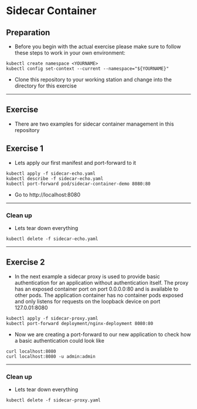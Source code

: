 # Sidecar Container

## Preparation

* Before you begin with the actual exercise please make sure to follow these steps to work in your own environment:

```shell
kubectl create namespace <YOURNAME>
kubectl config set-context --current --namespace="${YOURNAME}"
```

* Clone this repository to your working station and change into the directory for this exercise

---

## Exercise

* There are two examples for sidecar container management in this repository

## Exercise 1

* Lets apply our first manifest and port-forward to it

```shell
kubectl apply -f sidecar-echo.yaml
kubectl describe -f sidecar-echo.yaml
kubectl port-forward pod/sidecar-container-demo 8080:80
```

* Go to http://localhost:8080

---

### Clean up

* Lets tear down everything

```shell
kubectl delete -f sidecar-echo.yaml
```

---

## Exercise 2

* In the next example a sidecar proxy is used to provide basic authentication for an application without authentication itself. The proxy has an exposed container port on port 0.0.0.0:80 and is available to other pods. The application container has no container pods exposed and only listens for requests on the loopback device on port 127.0.01:8080

```shell
kubectl apply -f sidecar-proxy.yaml
kubectl port-forward deployment/nginx-deployment 8080:80
```

* Now we are creating a port-forward to our new application to check how a basic authentication could look like

```shell
curl localhost:8080
curl localhost:8080 -u admin:admin
```

---

### Clean up

* Lets tear down everything

```shell
kubectl delete -f sidecar-proxy.yaml
```
